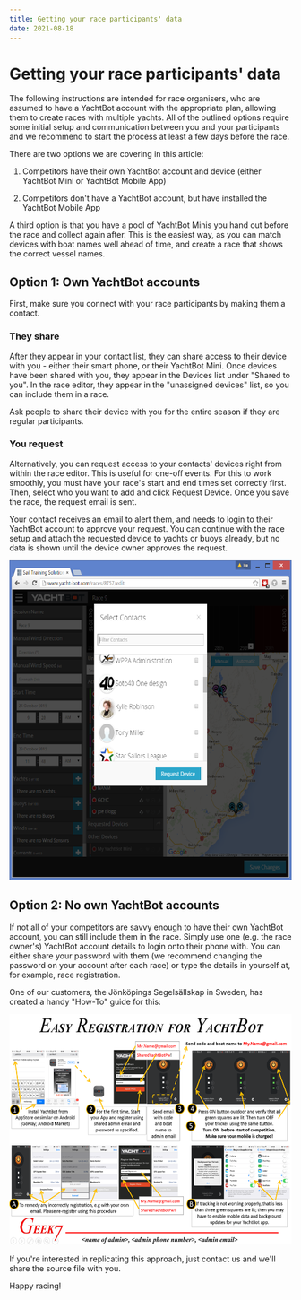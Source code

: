 ```yaml
---
title: Getting your race participants' data
date: 2021-08-18
---
```


# Getting your race participants' data

The following instructions are intended for race organisers, who are assumed to have a YachtBot account with the appropriate plan, allowing them to create races with multiple yachts. All of the outlined options require some initial setup and communication between you and your participants and we recommend to start the process at least a few days before the race.

There are two options we are covering in this article:

1. Competitors have their own YachtBot account and device (either YachtBot Mini or YachtBot Mobile App)

1. Competitors don't have a YachtBot account, but have installed the YachtBot Mobile App

A third option is that you have a pool of YachtBot Minis you hand out before the race and collect again after. This is the easiest way, as you can match devices with boat names well ahead of time, and create a race that shows the correct vessel names.

## Option 1: Own YachtBot accounts

First, make sure you connect with your race participants by making them a contact.

### They share

After they appear in your contact list, they can share access to their device with you - either their smart phone, or their YachtBot Mini. Once devices have been shared with you, they appear in the Devices list under "Shared to you". In the race editor, they appear in the "unassigned devices" list, so you can include them in a race.

Ask people to share their device with you for the entire season if they are regular participants.

### You request

Alternatively, you can request access to your contacts' devices right from within the race editor. This is useful for one-off events. For this to work smoothly, you must have your race's start and end times set correctly first. Then, select who you want to add and click Request Device. Once you save the race, the request email is sent.

Your contact receives an email to alert them, and needs to login to their YachtBot account to approve your request. You can continue with the race setup and attach the requested device to yachts or buoys already, but no data is shown until the device owner approves the request.

<img src="../../../assets/images/blob1446087685110.png" alt=""  height="571px" />

## Option 2: No own YachtBot accounts

If not all of your competitors are savvy enough to have their own YachtBot account, you can still include them in the race. Simply use one (e.g. the race owner's) YachtBot account details to login onto their phone with. You can either share your password with them (we recommend changing the password on your account after each race) or type the details in yourself at, for example, race registration.

One of our customers, the Jönköpings Segelsällskap in Sweden, has created a handy "How-To" guide for this:

<img src="../../../assets/images/blob1445571472905.png" alt=""  height="411px" />

If you're interested in replicating this approach, just contact us and we'll share the source file with you.

Happy racing!

